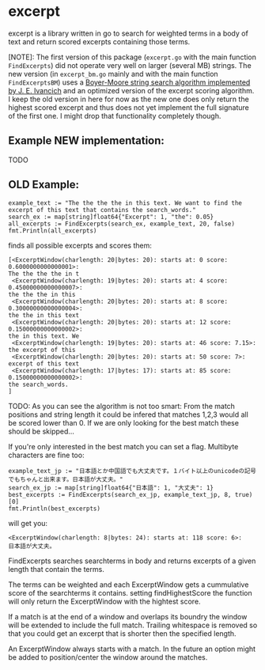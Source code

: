 excerpt
=======

excerpt is a library written in go to search for weighted terms in a body of text and return scored excerpts containing those terms.

[NOTE]: The first version of this package (`excerpt.go` with the main function `FindExcerpts`) did not operate very well on larger (several MB) strings. The new version (in `excerpt_bm.go` mainly and with the main function `FindExcerptsBM`) uses a [Boyer-Moore string search algorithm implemented by J. E. Ivancich](https://github.com/ivancich/substr) and an optimized version of the excerpt scoring algorithm. I keep the old version in here for now as the new one does only return the highest scored excerpt and thus does not yet implement the full signature of the first one. I might drop that functionality completely though.

Example NEW implementation:
---------------------------

TODO


OLD Example:
------------

```
example_text := "The the the the in this text. We want to find the excerpt of this text that contains the search_words."
search_ex := map[string]float64{"Excerpt": 1, "the": 0.05}
all_excerpts := FindExcerpts(search_ex, example_text, 20, false)
fmt.Println(all_excerpts)
```

finds all possible excerpts and scores them:

```
[<ExcerptWindow(charlength: 20|bytes: 20): starts at: 0 score: 0.6000000000000001>:
The the the the in t
 <ExcerptWindow(charlength: 19|bytes: 20): starts at: 4 score: 0.45000000000000007>:
the the the in this
 <ExcerptWindow(charlength: 20|bytes: 20): starts at: 8 score: 0.30000000000000004>:
the the in this text
 <ExcerptWindow(charlength: 20|bytes: 20): starts at: 12 score: 0.15000000000000002>:
the in this text. We
 <ExcerptWindow(charlength: 19|bytes: 20): starts at: 46 score: 7.15>:
the excerpt of this
 <ExcerptWindow(charlength: 20|bytes: 20): starts at: 50 score: 7>:
excerpt of this text
 <ExcerptWindow(charlength: 17|bytes: 17): starts at: 85 score: 0.15000000000000002>:
the search_words.
]
```

TODO: As you can see the algorithm is not too smart: From the match positions and string length it could be infered that matches 1,2,3 would all be scored lower than 0. If we are only looking for the best match these should be skipped...

If you're only interested in the best match you can set a flag.
Multibyte characters are fine too:

```
example_text_jp := "日本語とか中国語でも大丈夫です。１バイト以上のunicodeの記号でもちゃんと出来ます。日本語が大丈夫。"
search_ex_jp := map[string]float64{"日本語": 1, "大丈夫": 1}
best_excerpts := FindExcerpts(search_ex_jp, example_text_jp, 8, true)[0]
fmt.Println(best_excerpts)

```

will get you:

```
<ExcerptWindow(charlength: 8|bytes: 24): starts at: 118 score: 6>:
日本語が大丈夫。
```

FindExcerpts searches searchterms in body and returns excerpts of a given
length that contain the terms.

The terms can be weighted and each ExcerptWindow gets a cummulative score
of the searchterms it contains. setting findHighestScore the function will
only return the ExcerptWindow with the hightest score.

If a match is at the end of a window and overlaps its boundry the window
will be extended to include the full match. Trailing whitespace is removed
so that you could get an excerpt that is shorter then the specified length.

An ExcerptWindow always starts with a match. In the future an option might
be added to position/center the window around the matches.
